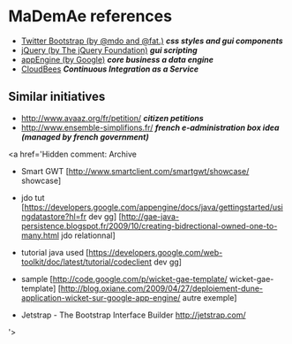 # MaDemAe references #
  * [Twitter Bootstrap (by @mdo and @fat.)](http://twitter.github.com/bootstrap/index.html) _**css styles and gui components**_
  * [jQuery (by The jQuery Foundation)](http://jquery.com/) _**gui scripting**_
  * [appEngine (by Google)](https://appengine.google.com/) _**core business a data engine**_
  * [CloudBees](http://ci.cloudbees.com) _**Continuous Integration as a Service**_

## Similar initiatives ##
  * http://www.avaaz.org/fr/petition/ **_citizen petitions_**
  * http://www.ensemble-simplifions.fr/ **_french e-administration box idea (managed by french government)_**



<a href='Hidden comment:  Archive

* Smart GWT [http://www.smartclient.com/smartgwt/showcase/ showcase]
* jdo tut [https://developers.google.com/appengine/docs/java/gettingstarted/usingdatastore?hl=fr dev gg] [http://gae-java-persistence.blogspot.fr/2009/10/creating-bidrectional-owned-one-to-many.html jdo relationnal]
* tutorial java used [https://developers.google.com/web-toolkit/doc/latest/tutorial/codeclient dev gg]

* sample [http://code.google.com/p/wicket-gae-template/ wicket-gae-template] [http://blog.oxiane.com/2009/04/27/deploiement-dune-application-wicket-sur-google-app-engine/ autre exemple]

* Jetstrap - The Bootstrap Interface Builder http://jetstrap.com/


'></a>